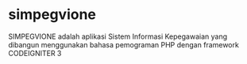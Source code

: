 # simpegvione
SIMPEGVIONE adalah aplikasi Sistem Informasi Kepegawaian yang dibangun menggunakan bahasa pemograman PHP dengan framework CODEIGNITER 3